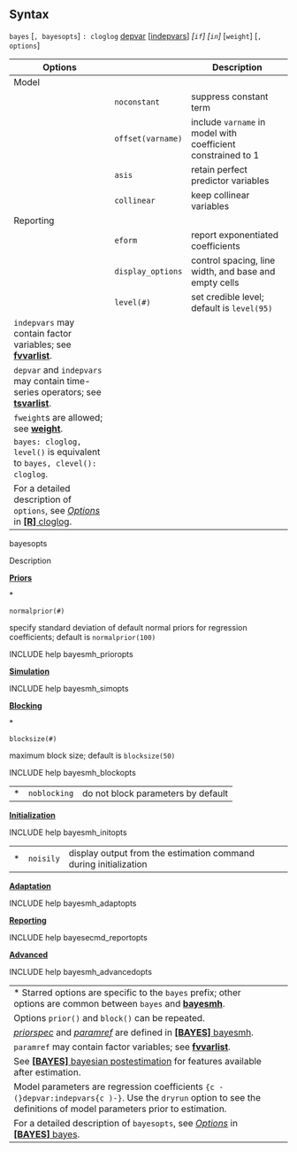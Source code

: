 ## Syntax

`bayes` \[`, bayesopts`\] `: cloglog`
[depvar](http://www.stata.com/help.cgi?depvar)
\[[indepvars](http://www.stata.com/help.cgi?indepvars)\]
_\[`if`\] \[`in`\]_ \[`weight`\] \[`,`
`options`\]

| Options                                                                                                                                                                                                                                              |                   | Description                                                  |
|------------------------------------------------------------------------------------------------------------------------------------------------------------------------------------------------------------------------------------------------------|-------------------|--------------------------------------------------------------|
| Model                                                                                                                                                                                                                                                |                   |                                                              |
|                                                                                                                                                                                                                                                      | `noconstant`      | suppress constant term                                       |
|                                                                                                                                                                                                                                                      | `offset(varname)` | include `varname` in model with coefficient constrained to 1 |
|                                                                                                                                                                                                                                                      | `asis`            | retain perfect predictor variables                           |
|                                                                                                                                                                                                                                                      | `collinear`       | keep collinear variables                                     |
| Reporting                                                                                                                                                                                                                                            |                   |                                                              |
|                                                                                                                                                                                                                                                      | `eform`           | report exponentiated coefficients                            |
|                                                                                                                                                                                                                                                      | `display_options` | control spacing, line width, and base and empty cells        |
|                                                                                                                                                                                                                                                      | `level(#)`        | set credible level; default is `level(95)`                   |
| `indepvars` may contain factor variables; see [<strong>fvvarlist</strong>](http://www.stata.com/help.cgi?fvvarlist).                                                                                                      |                   |                                                              |
| `depvar` and `indepvars` may contain time-series operators; see [<strong>tsvarlist</strong>](http://www.stata.com/help.cgi?tsvarlist).                                                                                    |                   |                                                              |
| `fweight`s are allowed; see [<strong>weight</strong>](http://www.stata.com/help.cgi?weight).                                                                                                                              |                   |                                                              |
| `bayes: cloglog, level()` is equivalent to `bayes, clevel(): cloglog`.                                                                                                                                                                       |                   |                                                              |
| For a detailed description of `options`, see [<var class="command">Options</var><strong></strong>](cloglog##options) in [<strong>[R]</strong> cloglog](http://www.stata.com/help.cgi?cloglog). |                   |                                                              |

bayesopts

Description

[<strong>Priors</strong>](bayes##priors_options)

\*

`normalprior(#)`

specify standard deviation of default normal priors for regression
coefficients; default is `normalprior(100)`

INCLUDE help bayesmh\_prioropts

[<strong>Simulation</strong>](bayes##simulation_options)

INCLUDE help bayesmh\_simopts

[<strong>Blocking</strong>](bayes##blocking_options)

\*

`blocksize(#)`

maximum block size; default is `blocksize(50)`

INCLUDE help bayesmh\_blockopts

|     |              |                                    |
|-----|--------------|------------------------------------|
| \*  | `noblocking` | do not block parameters by default |

[<strong>Initialization</strong>](bayes##initialization_options)

INCLUDE help bayesmh\_initopts

|     |           |                                                                  |
|-----|-----------|------------------------------------------------------------------|
| \*  | `noisily` | display output from the estimation command during initialization |

[<strong>Adaptation</strong>](bayes##adaptation_options)

INCLUDE help bayesmh\_adaptopts

[<strong>Reporting</strong>](bayes##reporting_options)

INCLUDE help bayesecmd\_reportopts

[<strong>Advanced</strong>](bayes##advanced_options)

INCLUDE help bayesmh\_advancedopts

|                                                                                                                                                                                                                                                                                                                                      |     |     |
|--------------------------------------------------------------------------------------------------------------------------------------------------------------------------------------------------------------------------------------------------------------------------------------------------------------------------------------|-----|-----|
| \* Starred options are specific to the `bayes` prefix; other options are common between `bayes` and [<strong>bayesmh</strong>](http://www.stata.com/help.cgi?bayesmh).                                                                                                                                    |     |     |
| Options `prior()` and `block()` can be repeated.                                                                                                                                                                                                                                                                                     |     |     |
| [<var class="command">priorspec</var><strong></strong>](bayesmh##priorspec) and [<var class="command">paramref</var><strong></strong>](bayesmh##paramref) are defined in [<strong>[BAYES]</strong> bayesmh](http://www.stata.com/help.cgi?bayesmh). |     |     |
| `paramref` may contain factor variables; see [<strong>fvvarlist</strong>](http://www.stata.com/help.cgi?fvvarlist).                                                                                                                                                                                       |     |     |
| See [<strong>[BAYES]</strong> bayesian postestimation](http://www.stata.com/help.cgi?bayesian_postestimation) for features available after estimation.                                                                                                                                                    |     |     |
| Model parameters are regression coefficients `{c -(}depvar:indepvars{c )-}`. Use the `dryrun` option to see the definitions of model parameters prior to estimation.                                                                                                                                                         |     |     |
| For a detailed description of `bayesopts`, see [<var class="command">Options</var><strong></strong>](bayes##options) in [<strong>[BAYES]</strong> bayes](http://www.stata.com/help.cgi?bayes).                                                                                 |     |     |
